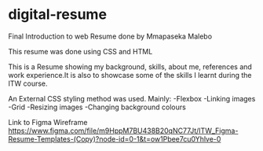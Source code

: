 # digital-resume


Final Introduction to web Resume done by Mmapaseka Malebo

This resume was done using CSS and HTML

This is a Resume showing my background, skills, about me, references and work experience.It is also to showcase some of the skills I learnt during the ITW course.

An External CSS styling method was used. 
Mainly:
-Flexbox
-Linking images
-Grid
-Resizing images
-Changing background colours




Link to Figma Wireframe
https://www.figma.com/file/m9HppM7BU438B20qNC77Jt/ITW_Figma-Resume-Templates-(Copy)?node-id=0-1&t=ow1Pbee7cu0Yhlve-0
